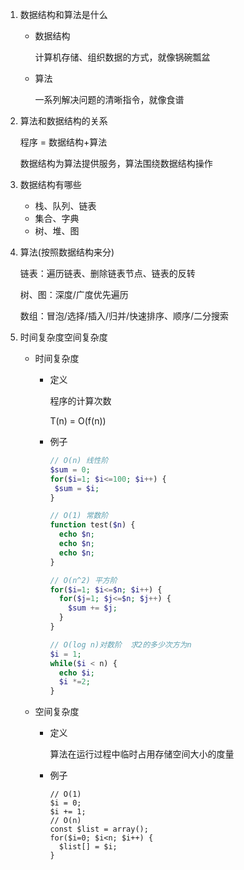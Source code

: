 1. 数据结构和算法是什么

   - 数据结构

     计算机存储、组织数据的方式，就像锅碗瓢盆

   - 算法

     一系列解决问题的清晰指令，就像食谱

2. 算法和数据结构的关系

   程序 = 数据结构+算法

   数据结构为算法提供服务，算法围绕数据结构操作

3. 数据结构有哪些

   - 栈、队列、链表
   - 集合、字典
   - 树、堆、图

4. 算法(按照数据结构来分)

   链表：遍历链表、删除链表节点、链表的反转

   树、图：深度/广度优先遍历

   数组：冒泡/选择/插入/归并/快速排序、顺序/二分搜索

5. 时间复杂度空间复杂度

   - 时间复杂度

     - 定义

       程序的计算次数

       T(n) = O(f(n))

     - 例子

       ```php
       // O(n) 线性阶
       $sum = 0;
       for($i=1; $i<=100; $i++) {
       	$sum = $i;
       }
       
       // O(1) 常数阶
       function test($n) {
         echo $n;
         echo $n;
         echo $n;
       }
       
       // O(n^2) 平方阶
       for($i=1; $i<=$n; $i++) {
         for($j=1; $j<=$n; $j++) {
           $sum += $j;
         }
       }
       
       // O(log n)对数阶  求2的多少次方为n
       $i = 1;
       while($i < n) {
         echo $i;
         $i *=2;
       }
       ```

   - 空间复杂度

     - 定义

       算法在运行过程中临时占用存储空间大小的度量

     - 例子

       ```
       // O(1)
       $i = 0;
       $i += 1;
       // O(n)
       const $list = array();
       for($i=0; $i<n; $i++) {
       	 $list[] = $i;
       }
       
       ```

     

     
